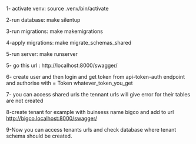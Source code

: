 1- activate venv: source .venv/bin/activate

2-run database: make silentup

3-run migrations: make makemigrations

4-apply migrations: make migrate_schemas_shared

5-run server: make runserver

5- go this url : http://localhost:8000/swagger/

6- create user and then login and get token from api-token-auth endpoint and authorise with = Token whatever_token_you_get

7- you can access shared urls the tennant urls will give error for their tables are not created

8-create tenant for example with buinsess name bigco and add to url http://bigco.localhost:8000/swagger/

9-Now you can access tenants urls and check database where tenant schema should be created.
